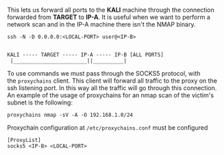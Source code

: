 This lets us forward all ports to the **KALI** machine through the connection forwarded from **TARGET** to **IP-A**. It is useful when we want to perform a network scan and in the IP-A machine there isn't the NMAP binary.

```shell
ssh -N -D 0.0.0.0:<LOCAL-PORT> user@<IP-B>
```

```
     
KALI ----- TARGET ----- IP-A ----- IP-B [ALL PORTS]
 |________________________||__________|

```

To use commands we must pass through the SOCKS5 protocol, with the `proxychains` client. This client will forward all traffic to the proxy on the ssh listening port. In this way all the traffic will go through this connection. An example of the usage of proxychains for an nmap scan of the victim's subnet is the following:

```shell
proxychains nmap -sV -A -O 192.168.1.0/24
```

Proxychain configuration at `/etc/proxychains.conf` must be configured

```shell
[ProxyList]
socks5 <IP-B> <LOCAL-PORT>
```